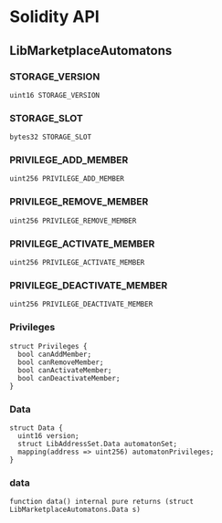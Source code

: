 # Solidity API

## LibMarketplaceAutomatons

### STORAGE_VERSION

```solidity
uint16 STORAGE_VERSION
```

### STORAGE_SLOT

```solidity
bytes32 STORAGE_SLOT
```

### PRIVILEGE_ADD_MEMBER

```solidity
uint256 PRIVILEGE_ADD_MEMBER
```

### PRIVILEGE_REMOVE_MEMBER

```solidity
uint256 PRIVILEGE_REMOVE_MEMBER
```

### PRIVILEGE_ACTIVATE_MEMBER

```solidity
uint256 PRIVILEGE_ACTIVATE_MEMBER
```

### PRIVILEGE_DEACTIVATE_MEMBER

```solidity
uint256 PRIVILEGE_DEACTIVATE_MEMBER
```

### Privileges

```solidity
struct Privileges {
  bool canAddMember;
  bool canRemoveMember;
  bool canActivateMember;
  bool canDeactivateMember;
}
```

### Data

```solidity
struct Data {
  uint16 version;
  struct LibAddressSet.Data automatonSet;
  mapping(address => uint256) automatonPrivileges;
}
```

### data

```solidity
function data() internal pure returns (struct LibMarketplaceAutomatons.Data s)
```

